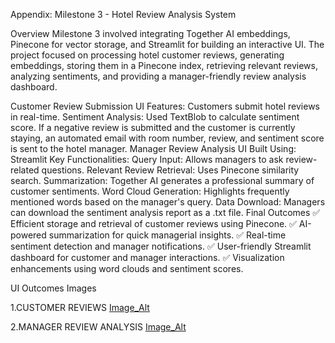 Appendix: Milestone 3 - Hotel Review Analysis System

Overview
Milestone 3 involved integrating Together AI embeddings, Pinecone for vector storage, and Streamlit for building an interactive UI. The project focused on processing hotel customer reviews, generating embeddings, storing them in a Pinecone index, retrieving relevant reviews, analyzing sentiments, and providing a manager-friendly review analysis dashboard.

Customer Review Submission UI
Features:
Customers submit hotel reviews in real-time.
Sentiment Analysis:
Used TextBlob to calculate sentiment score.
If a negative review is submitted and the customer is currently staying, an automated email with room number, review, and sentiment score is sent to the hotel manager.
Manager Review Analysis UI
Built Using: Streamlit
Key Functionalities:
Query Input: Allows managers to ask review-related questions.
Relevant Review Retrieval: Uses Pinecone similarity search.
Summarization: Together AI generates a professional summary of customer sentiments.
Word Cloud Generation: Highlights frequently mentioned words based on the manager's query.
Data Download: Managers can download the sentiment analysis report as a .txt file.
Final Outcomes
✅ Efficient storage and retrieval of customer reviews using Pinecone. ✅ AI-powered summarization for quick managerial insights. ✅ Real-time sentiment detection and manager notifications. ✅ User-friendly Streamlit dashboard for customer and manager interactions. ✅ Visualization enhancements using word clouds and sentiment scores.

UI Outcomes Images

1.CUSTOMER REVIEWS
[Image_Alt]()


2.MANAGER REVIEW ANALYSIS
[Image_Alt](https://github.com/Sreeja1318/guest-AI/blob/262b77d6ec0e3a9489984ac022b1cbf6bfea6ee2/milestone3/managerreviews.png)
